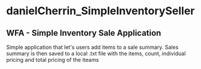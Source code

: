 # danielCherrin_SimpleInventorySeller
## WFA - Simple Inventory Sale Application
 Simple application that let's users add items to a sale summary. Sales summary is then saved to a local .txt file with the items, count, individual pricing and total pricing of the iteams
